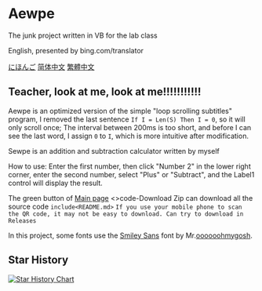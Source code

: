 # Aewpe
The junk project written in VB for the lab class

English, presented by bing.com/translator

[にほんご](README_JP.md) [简体中文](README.md) [繁體中文](README_TC.md)
## Teacher, look at me, look at me!!!!!!!!!!!
 Aewpe is an optimized version of the simple "loop scrolling subtitles" program, I removed the last sentence `If I = Len(S) Then I = 0`, so it will only scroll once; The interval between 200ms is too short, and before I can see the last word, I assign `0` to `I`, which is more intuitive after modification.

Sewpe is an addition and subtraction calculator written by myself
 
How to use: Enter the first number, then click "Number 2" in the lower right corner, enter the second number, select "Plus" or "Subtract", and the Label1 control will display the result.
 
The green button of [Main page](https://github.com/Gakusyun/Aewpe) <>code-Download Zip can download all the source code `include<README.md>` `If you use your mobile phone to scan the QR code, it may not be easy to download. Can try to download in Releases`
 
In this project, some fonts use the [Smiley Sans](https://github.com/atelier-anchor/smiley-sans) font by Mr.[oooooohmygosh](https://space.bilibili.com/38053181).
## Star History
[![Star History Chart](https://api.star-history.com/svg?repos=Gakusyun/Aewpe&type=Date)](https://star-history.com/#Gakusyun/Aewpe&Date)
